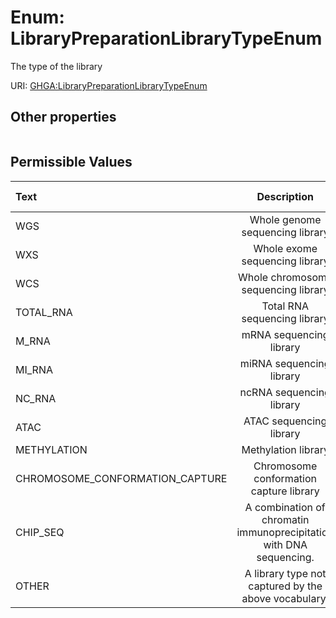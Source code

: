 
# Enum: LibraryPreparationLibraryTypeEnum


The type of the library

URI: [GHGA:LibraryPreparationLibraryTypeEnum](https://w3id.org/GHGA/LibraryPreparationLibraryTypeEnum)


## Other properties

|  |  |  |
| --- | --- | --- |

## Permissible Values

| Text | Description | Meaning | Other Information |
| :--- | :---: | :---: | ---: |
| WGS | Whole genome sequencing library |  |  |
| WXS | Whole exome sequencing library |  |  |
| WCS | Whole chromosome sequencing library |  |  |
| TOTAL_RNA | Total RNA sequencing library |  |  |
| M_RNA | mRNA sequencing library |  |  |
| MI_RNA | miRNA sequencing library |  |  |
| NC_RNA | ncRNA sequencing library |  |  |
| ATAC | ATAC sequencing library |  |  |
| METHYLATION | Methylation library |  |  |
| CHROMOSOME_CONFORMATION_CAPTURE | Chromosome conformation capture library |  |  |
| CHIP_SEQ | A combination of chromatin immunoprecipitation with DNA sequencing. |  |  |
| OTHER | A library type not captured by the above vocabulary. |  |  |

